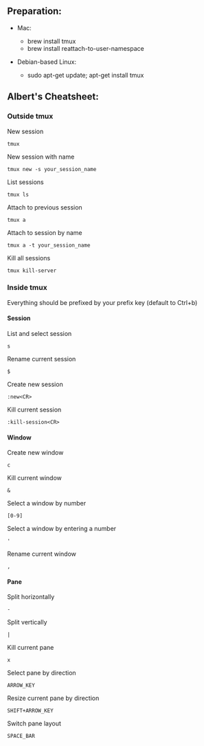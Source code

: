 ## Preparation:
- Mac:
  - brew install tmux
  - brew install reattach-to-user-namespace

- Debian-based Linux:
  - sudo apt-get update; apt-get install tmux 

## Albert's Cheatsheet:

### Outside tmux
New session
```
tmux
```
New session with name
```
tmux new -s your_session_name
```
List sessions
```
tmux ls
```
Attach to previous session
```
tmux a
```
Attach to session by name
```
tmux a -t your_session_name
```
Kill all sessions
```
tmux kill-server
```
### Inside tmux
Everything should be prefixed by your prefix key (default to Ctrl+b)

#### Session
List and select session
```
s
```
Rename current session
```
$
```
Create new session
```
:new<CR>
```
Kill current session
```
:kill-session<CR>
```
#### Window
Create new window
```
c
```
Kill current window
```
&
```
Select a window by number
```
[0-9]
```
Select a window by entering a number
```
'
```
Rename current window
```
,
```
#### Pane
Split horizontally
```
-
```
Split vertically
```
|
```
Kill current pane
```
x
```
Select pane by direction
```
ARROW_KEY
```
Resize current pane by direction
```
SHIFT+ARROW_KEY
```
Switch pane layout
```
SPACE_BAR
```
